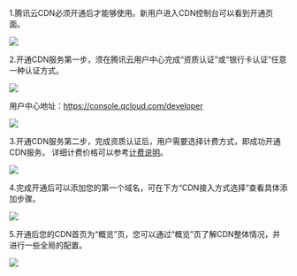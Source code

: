 1.腾讯云CDN必须开通后才能够使用。新用户进入CDN控制台可以看到开通页面。

![](//mccdn.qcloud.com/img5680f2edc1ca0.png)

2.开通CDN服务第一步，须在腾讯云用户中心完成“资质认证”或“银行卡认证”任意一种认证方式。

![](//mccdn.qcloud.com/img5680f30a28e93.png)

用户中心地址：https://console.qcloud.com/developer

![](//mccdn.qcloud.com/img5680f31eae4ba.png)

3.开通CDN服务第二步，完成资质认证后，用户需要选择计费方式，即成功开通CDN服务。
详细计费价格可以参考[计费说明](/doc/product/228/计费说明)。

![](//mccdn.qcloud.com/img5680f3c0d7b6c.png)

4.完成开通后可以添加您的第一个域名，可在下方“CDN接入方式选择”查看具体添加步骤。

![](//mccdn.qcloud.com/img5680f3d048533.png)

5.开通后您的CDN首页为“概览”页，您可以通过“概览”页了解CDN整体情况，并进行一些全局的配置。

![](//mccdn.qcloud.com/img5680f3dfcc7a5.png)